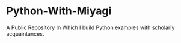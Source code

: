 # Python-With-Miyagi
A Public Repository In Which I build Python examples with scholarly acquaintances.
